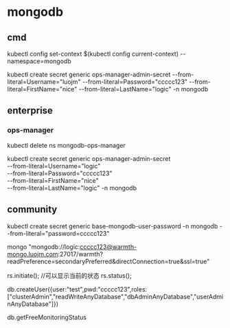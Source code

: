 
# mongodb

## cmd

kubectl config set-context $(kubectl config current-context) --namespace=mongodb

kubectl create secret generic ops-manager-admin-secret  --from-literal=Username="luojm" --from-literal=Password="ccccc123"  --from-literal=FirstName="nice" --from-literal=LastName="logic" -n mongodb

## enterprise

### ops-manager

kubectl delete ns mongodb-ops-manager


kubectl create secret generic  ops-manager-admin-secret\
  --from-literal=Username="logic" \
  --from-literal=Password="ccccc123" \
  --from-literal=FirstName="nice" \
  --from-literal=LastName="logic" -n mongodb

## community


kubectl create secret generic base-mongodb-user-password -n mongodb --from-literal="password=ccccc123"



<!-- mongo "mongodb://warmth-mongo.luojm.com:27017/?replicaSet=base-mongodb" --username logic --password ccccc123 --authenticationDatabase warmth -->
<!-- mongo "mongodb://base-mongodb-svc.mongodb.svc.cluster.local:27017/?replicaSet=base-mongodb" --username logic --password ccccc123 --authenticationDatabase warmth -->
<!-- mongo "mongodb://admin:ccccc123@warmth-mongo.luojm.com:27017/warmth?readPreference=primary&directConnection=true&ssl=true" -->
mongo "mongodb://logic:ccccc123@warmth-mongo.luojm.com:27017/warmth?readPreference=secondaryPreferred&directConnection=true&ssl=true"

rs.initiate();
//可以显示当前的状态
rs.status(); 

db.createUser({user:"test",pwd:"ccccc123",roles:["clusterAdmin","readWriteAnyDatabase","dbAdminAnyDatabase","userAdminAnyDatabase"]})

db.getFreeMonitoringStatus